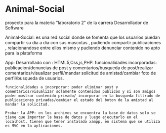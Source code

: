 # Animal-Social
proyecto para la materia "laboratorio 2" de la carrera Desarrollador de Software 

 Animal-Social: es una red social donde se fomenta que los usuarios puedan compartir su dia a dia con sus mascotas , pudiendo compartir publicaciones , relacionandose entre ellos mismo y pudiendo denunciar contenido no apto para la plataforma
 
 App:
     Desarrollado con : HTML5,Css,js,PHP.
     funcionalidades incorporadas: publicacion/denuncias de post y comentarios/busqueda de post/realizar comentarios/visualizar perfil/mandar solicitud de amistad/cambiar foto de perfil/busqueda de usuarios.
     
    funcionalidades a incorporar: poder eliminar post y comentarios/visualizar solamente contenidos publicos y si son amigos poder mostrar contenido privado/ incorporar en la busqueda filtrado de publicaciones privadas/cambiar el estado del boton de la amistad al mandar la solicitud.
    
    Probar la APP: en los archivos se encuentra la base de datos solo se tiene que importar la base de datos y luego ejecutarlo en el localhost, tienen que tener instalado xampp, en sistema que se utiliza es MVC en la aplicaciones. 
